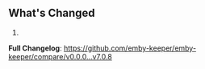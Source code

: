 ## What's Changed

1.

**Full Changelog**: https://github.com/emby-keeper/emby-keeper/compare/v0.0.0...v7.0.8
